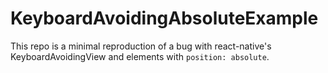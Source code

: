 # KeyboardAvoidingAbsoluteExample

This repo is a minimal reproduction of a bug with react-native's KeyboardAvoidingView and elements with `position: absolute`.
